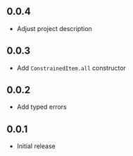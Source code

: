 ## 0.0.4

- Adjust project description

## 0.0.3

- Add `ConstrainedItem.all` constructor

## 0.0.2

- Add typed errors

## 0.0.1

- Initial release
